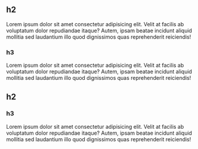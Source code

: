 ## h2

Lorem ipsum dolor sit amet consectetur adipisicing elit. Velit at facilis ab voluptatum dolor repudiandae itaque? Autem, ipsam beatae incidunt aliquid mollitia sed laudantium illo quod dignissimos quas reprehenderit reiciendis!

### h3

Lorem ipsum dolor sit amet consectetur adipisicing elit. Velit at facilis ab voluptatum dolor repudiandae itaque? Autem, ipsam beatae incidunt aliquid mollitia sed laudantium illo quod dignissimos quas reprehenderit reiciendis!

## h2

### h3

Lorem ipsum dolor sit amet consectetur adipisicing elit. Velit at facilis ab voluptatum dolor repudiandae itaque? Autem, ipsam beatae incidunt aliquid mollitia sed laudantium illo quod dignissimos quas reprehenderit reiciendis!